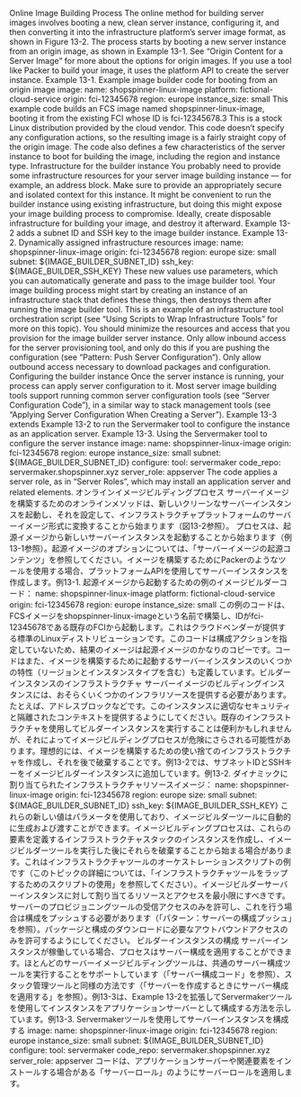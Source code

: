 Online Image Building Process The online method for building server images involves booting a new, clean server instance, configuring it, and then converting it into the infrastructure platform’s server image format, as shown in Figure 13-2.
The process starts by booting a new server instance from an origin image, as shown in Example 13-1. See “Origin Content for a Server Image” for more about the options for origin images. If you use a tool like Packer to build your image, it uses the platform API to create the server instance. Example 13-1. Example image builder code for booting from an origin image image:
name: shopspinner-linux-image
platform: fictional-cloud-service
origin: fci-12345678
region: europe
instance_size: small This example code builds an FCS image named shopspinner-linux-image, booting it from the existing FCI whose ID is fci-12345678.3 This is a stock Linux distribution provided by the cloud vendor. This code doesn’t specify any configuration actions, so the resulting image is a fairly straight copy of the origin image. The code also defines a few characteristics of the server instance to boot for building the image, including the region and instance type. Infrastructure for the builder instance You probably need to provide some infrastructure resources for your server image building instance — for example, an address block. Make sure to provide an appropriately secure and isolated context for this instance. It might be convenient to run the builder instance using existing infrastructure, but doing this might expose your image building process to compromise. Ideally, create disposable infrastructure for building your image, and destroy it afterward. Example 13-2 adds a subnet ID and SSH key to the image builder instance. Example 13-2. Dynamically assigned infrastructure resources image:
name: shopspinner-linux-image
origin: fci-12345678
region: europe
size: small
subnet: ${IMAGE_BUILDER_SUBNET_ID}
ssh_key: ${IMAGE_BUILDER_SSH_KEY} These new values use parameters, which you can automatically generate and pass to the image builder tool. Your image building process might start by creating an instance of an infrastructure stack that defines these things, then destroys them after running the image builder tool. This is an example of an infrastructure tool orchestration script (see “Using Scripts to Wrap Infrastructure Tools” for more on this topic). You should minimize the resources and access that you provision for the image builder server instance. Only allow inbound access for the server provisioning tool, and only do this if you are pushing the configuration (see “Pattern: Push Server Configuration”). Only allow outbound access necessary to download packages and configuration. Configuring the builder instance Once the server instance is running, your process can apply server configuration to it. Most server image building tools support running common server configuration tools (see “Server Configuration Code”), in a similar way to stack management tools (see “Applying Server Configuration When Creating a Server”). Example 13-3 extends Example 13-2 to run the Servermaker tool to configure the instance as an application server. Example 13-3. Using the Servermaker tool to configure the server instance
image:
name: shopspinner-linux-image
origin: fci-12345678
region: europe
instance_size: small
subnet: ${IMAGE_BUILDER_SUBNET_ID}
configure:
tool: servermaker
code_repo: servermaker.shopspinner.xyz
server_role: appserver The code applies a server role, as in “Server Roles”, which may install an application server and related elements.
オンラインイメージビルディングプロセス サーバーイメージを構築するためのオンラインメソッドは、新しいクリーンなサーバーインスタンスを起動し、それを設定して、インフラストラクチャプラットフォームのサーバーイメージ形式に変換することから始まります（図13-2参照）。
プロセスは、起源イメージから新しいサーバーインスタンスを起動することから始まります（例13-1参照）。起源イメージのオプションについては、「サーバーイメージの起源コンテンツ」を参照してください。イメージを構築するためにPackerのようなツールを使用する場合、プラットフォームAPIを使用してサーバーインスタンスを作成します。例13-1. 起源イメージから起動するための例のイメージビルダーコード：
name: shopspinner-linux-image
platform: fictional-cloud-service
origin: fci-12345678
region: europe
instance_size: small この例のコードは、FCSイメージをshopspinner-linux-imageという名前で構築し、IDがfci-12345678である既存のFCIから起動します。これはクラウドベンダーが提供する標準のLinuxディストリビューションです。このコードは構成アクションを指定していないため、結果のイメージは起源イメージのかなりのコピーです。コードはまた、イメージを構築するために起動するサーバーインスタンスのいくつかの特性（リージョンとインスタンスタイプを含む）も定義しています。ビルダーインスタンスのインフラストラクチャ サーバーイメージのビルディングインスタンスには、おそらくいくつかのインフラリソースを提供する必要があります。たとえば、アドレスブロックなどです。このインスタンスに適切なセキュリティと隔離されたコンテキストを提供するようにしてください。既存のインフラストラクチャを使用してビルダーインスタンスを実行することは便利かもしれませんが、それによってイメージビルディングプロセスが危険にさらされる可能性があります。理想的には、イメージを構築するための使い捨てのインフラストラクチャを作成し、それを後で破棄することです。例13-2では、サブネットIDとSSHキーをイメージビルダーインスタンスに追加しています。例13-2. ダイナミックに割り当てられたインフラストラクチャリソースイメージ：
name: shopspinner-linux-image
origin: fci-12345678
region: europe
size: small
subnet: ${IMAGE_BUILDER_SUBNET_ID}
ssh_key: ${IMAGE_BUILDER_SSH_KEY} これらの新しい値はパラメータを使用しており、イメージビルダーツールに自動的に生成および渡すことができます。イメージビルディングプロセスは、これらの要素を定義するインフラストラクチャスタックのインスタンスを作成し、イメージビルダーツールを実行した後にそれらを破棄することから始まる場合があります。これはインフラストラクチャツールのオーケストレーションスクリプトの例です（このトピックの詳細については、「インフラストラクチャツールをラップするためのスクリプトの使用」を参照してください）。イメージビルダーサーバーインスタンスに対して割り当てるリソースとアクセスを最小限にすべきです。サーバーのプロビジョニングツールの受信アクセスのみを許可し、これを行う場合は構成をプッシュする必要があります（「パターン：サーバーの構成プッシュ」を参照）。パッケージと構成のダウンロードに必要なアウトバウンドアクセスのみを許可するようにしてください。 ビルダーインスタンスの構成 サーバーインスタンスが稼働している場合、プロセスはサーバー構成を適用することができます。ほとんどのサーバーイメージビルディングツールは、共通のサーバー構成ツールを実行することをサポートしています（「サーバー構成コード」を参照）、スタック管理ツールと同様の方法です（「サーバーを作成するときにサーバー構成を適用する」を参照）。例13-3は、Example 13-2を拡張してServermakerツールを使用してインスタンスをアプリケーションサーバーとして構成する方法を示しています。例13-3. Servermakerツールを使用してサーバーインスタンスを構成する
image:
name: shopspinner-linux-image
origin: fci-12345678
region: europe
instance_size: small
subnet: ${IMAGE_BUILDER_SUBNET_ID}
configure:
tool: servermaker
code_repo: servermaker.shopspinner.xyz
server_role: appserver コードは、アプリケーションサーバーや関連要素をインストールする場合がある「サーバーロール」のようにサーバーロールを適用します。